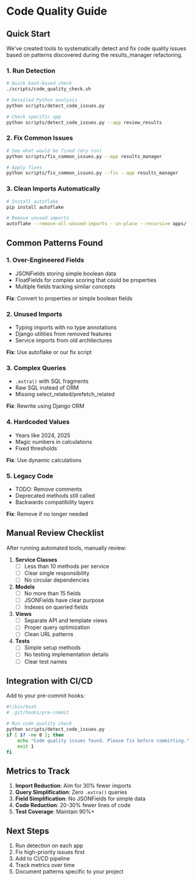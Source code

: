 # Code Quality Guide

## Quick Start

We've created tools to systematically detect and fix code quality issues based on patterns discovered during the results_manager refactoring.

### 1. Run Detection

```bash
# Quick bash-based check
./scripts/code_quality_check.sh

# Detailed Python analysis
python scripts/detect_code_issues.py

# Check specific app
python scripts/detect_code_issues.py --app review_results
```

### 2. Fix Common Issues

```bash
# See what would be fixed (dry run)
python scripts/fix_common_issues.py --app results_manager

# Apply fixes
python scripts/fix_common_issues.py --fix --app results_manager
```

### 3. Clean Imports Automatically

```bash
# Install autoflake
pip install autoflake

# Remove unused imports
autoflake --remove-all-unused-imports --in-place --recursive apps/
```

## Common Patterns Found

### 1. **Over-Engineered Fields**
- JSONFields storing simple boolean data
- FloatFields for complex scoring that could be properties
- Multiple fields tracking similar concepts

**Fix**: Convert to properties or simple boolean fields

### 2. **Unused Imports**
- Typing imports with no type annotations
- Django utilities from removed features
- Service imports from old architectures

**Fix**: Use autoflake or our fix script

### 3. **Complex Queries**
- `.extra()` with SQL fragments
- Raw SQL instead of ORM
- Missing select_related/prefetch_related

**Fix**: Rewrite using Django ORM

### 4. **Hardcoded Values**
- Years like 2024, 2025
- Magic numbers in calculations
- Fixed thresholds

**Fix**: Use dynamic calculations

### 5. **Legacy Code**
- TODO: Remove comments
- Deprecated methods still called
- Backwards compatibility layers

**Fix**: Remove if no longer needed

## Manual Review Checklist

After running automated tools, manually review:

1. **Service Classes**
   - [ ] Less than 10 methods per service
   - [ ] Clear single responsibility
   - [ ] No circular dependencies

2. **Models**
   - [ ] No more than 15 fields
   - [ ] JSONFields have clear purpose
   - [ ] Indexes on queried fields

3. **Views**
   - [ ] Separate API and template views
   - [ ] Proper query optimization
   - [ ] Clean URL patterns

4. **Tests**
   - [ ] Simple setup methods
   - [ ] No testing implementation details
   - [ ] Clear test names

## Integration with CI/CD

Add to your pre-commit hooks:

```bash
#!/bin/bash
# .git/hooks/pre-commit

# Run code quality check
python scripts/detect_code_issues.py
if [ $? -ne 0 ]; then
    echo "Code quality issues found. Please fix before committing."
    exit 1
fi
```

## Metrics to Track

1. **Import Reduction**: Aim for 30% fewer imports
2. **Query Simplification**: Zero `.extra()` queries
3. **Field Simplification**: No JSONFields for simple data
4. **Code Reduction**: 20-30% fewer lines of code
5. **Test Coverage**: Maintain 90%+

## Next Steps

1. Run detection on each app
2. Fix high-priority issues first
3. Add to CI/CD pipeline
4. Track metrics over time
5. Document patterns specific to your project